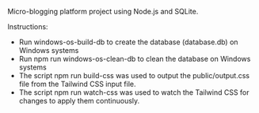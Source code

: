 Micro-blogging platform project using Node.js and SQLite.


Instructions:
- Run windows-os-build-db to create the database (database.db) on Windows systems
-  Run npm run windows-os-clean-db to clean the database on Windows systems
-  The script npm run build-css was used to output the public/output.css file from the Tailwind CSS input file.
-  The script npm run watch-css was used to watch the Tailwind CSS for changes to apply them continuously.

